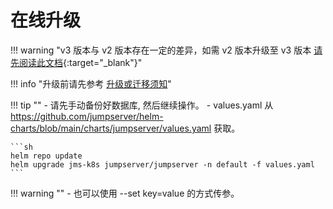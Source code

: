 # 在线升级

!!! warning "v3 版本与 v2 版本存在一定的差异，如需 v2 版本升级至 v3 版本 [请先阅读此文档](https://kb.fit2cloud.com/?p=06638d69-f109-4333-b5bf-65b17b297ed9){:target="_blank"}"

!!! info "升级前请先参考 [升级或迁移须知](../upgrade_notice.md)"

!!! tip ""
    - 请先手动备份好数据库, 然后继续操作。
    - values.yaml 从 https://github.com/jumpserver/helm-charts/blob/main/charts/jumpserver/values.yaml 获取。

    ```sh
    helm repo update
    helm upgrade jms-k8s jumpserver/jumpserver -n default -f values.yaml
    ```

!!! warning ""
    - 也可以使用 --set key=value 的方式传参。
